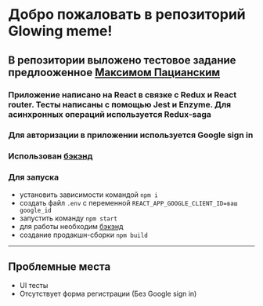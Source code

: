 # Добро пожаловать в репозиторий Glowing meme!

## В репозитории выложено тестовое задание предлооженное [Максимом Пацианским](https://maxpfrontend.ru/)

### Приложение написано на React в связке с Redux и React router. Тесты написаны с помощью Jest и Enzyme. Для асинхронных операций используется Redux-saga

### Для авторизации в приложении используется Google sign in

### Использован [бэкэнд](https://github.com/maxfarseer/backend-tz3)

### Для запуска

- установить зависимости командой `npm i`
- создать файл `.env` c переменной `REACT_APP_GOOGLE_CLIENT_ID=ваш google_id`
- запустить команду `npm start`
- для работы необходим [бэкэнд](https://github.com/maxfarseer/backend-tz3)
- создание продакшн-сборки `npm build`

---

## Проблемные места

- UI тесты
- Отсутствует форма регистрации (Без Google sign in)
